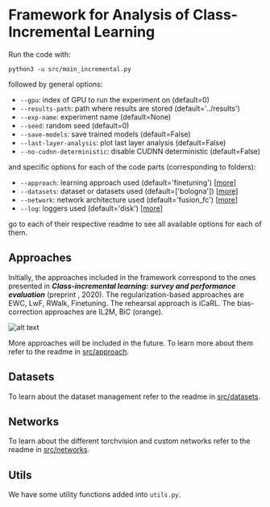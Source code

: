 # Framework for Analysis of Class-Incremental Learning
Run the code with:
```
python3 -u src/main_incremental.py
```
followed by general options:

* `--gpu`: index of GPU to run the experiment on (default=0)
* `--results-path`: path where results are stored (default='../results')
* `--exp-name`: experiment name (default=None)
* `--seed`: random seed (default=0)
* `--save-models`: save trained models (default=False)
* `--last-layer-analysis`: plot last layer analysis (default=False)
* `--no-cudnn-deterministic`: disable CUDNN deterministic (default=False)

and specific options for each of the code parts (corresponding to folders):
  
* `--approach`: learning approach used (default='finetuning') [[more](approach)]
* `--datasets`: dataset or datasets used (default=['bologna']) [[more](datasets)]
* `--network`: network architecture used (default='fusion_fc') [[more](networks)]
* `--log`: loggers used (default='disk') [[more](loggers/README.md)]

go to each of their respective readme to see all available options for each of them.

## Approaches
Initially, the approaches included in the framework correspond to the ones presented in
_**Class-incremental learning: survey and performance evaluation**_ (preprint , 2020). The regularization-based
approaches are EWC, LwF, RWalk, Finetuning. The rehearsal approach is  iCaRL.
The bias-correction approaches are IL2M, BiC (orange).

![alt text](../docs/_static/cil_survey_approaches.png "Survey approaches")

More approaches will be included in the future. To learn more about them refer to the readme in
[src/approach](approaches).

## Datasets
To learn about the dataset management refer to the readme in [src/datasets](datasets).

## Networks
To learn about the different torchvision and custom networks refer to the readme in [src/networks](networks).

 
## Utils
We have some utility functions added into `utils.py`.
